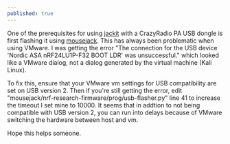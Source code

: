 ```yaml
---
published: true
---
```

One of the prerequisites for using [jackit](https://github.com/insecurityofthings/jackit) with a CrazyRadio PA USB dongle is first flashing it using [mousejack](https://github.com/BastilleResearch/mousejack). This has always been problematic when using VMware. I was getting the error "The connection for the USB device 'Nordic ASA nRF24LU1P-F32 BOOT LDR' was unsuccessful." which looked like a VMware dialog, not a dialog generated by the virtual machine (Kali Linux).

To fix this, ensure that your VMware vm settings for USB compatibility are set on USB version 2. Then if you're still getting the error, edit "mousejack/nrf-research-firmware/prog/usb-flasher.py" line 41 to increase the timeout I set mine to 10000. It seems that in addtion to not being compatible with USB version 2, you can run into delays because of VMware switching the hardware between host and vm.

Hope this helps someone.
